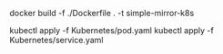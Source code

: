 docker build -f ./Dockerfile . -t simple-mirror-k8s

kubectl apply -f Kubernetes/pod.yaml
kubectl apply -f Kubernetes/service.yaml